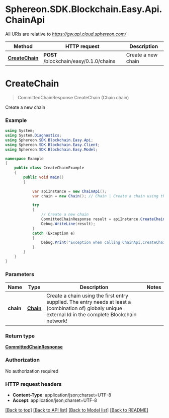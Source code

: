 # Sphereon.SDK.Blockchain.Easy.Api.ChainApi

All URIs are relative to *https://gw.api.cloud.sphereon.com/*

Method | HTTP request | Description
------------- | ------------- | -------------
[**CreateChain**](ChainApi.md#createchain) | **POST** /blockchain/easy/0.1.0/chains | Create a new chain


<a name="createchain"></a>
# **CreateChain**
> CommittedChainResponse CreateChain (Chain chain)

Create a new chain

### Example
```csharp
using System;
using System.Diagnostics;
using Sphereon.SDK.Blockchain.Easy.Api;
using Sphereon.SDK.Blockchain.Easy.Client;
using Sphereon.SDK.Blockchain.Easy.Model;

namespace Example
{
    public class CreateChainExample
    {
        public void main()
        {
            
            var apiInstance = new ChainApi();
            var chain = new Chain(); // Chain | Create a chain using the first entry supplied. The entry needs at least a (combination of) globaly unique external Id in the complete Blockchain network!

            try
            {
                // Create a new chain
                CommittedChainResponse result = apiInstance.CreateChain(chain);
                Debug.WriteLine(result);
            }
            catch (Exception e)
            {
                Debug.Print("Exception when calling ChainApi.CreateChain: " + e.Message );
            }
        }
    }
}
```

### Parameters

Name | Type | Description  | Notes
------------- | ------------- | ------------- | -------------
 **chain** | [**Chain**](Chain.md)| Create a chain using the first entry supplied. The entry needs at least a (combination of) globaly unique external Id in the complete Blockchain network! | 

### Return type

[**CommittedChainResponse**](CommittedChainResponse.md)

### Authorization

No authorization required

### HTTP request headers

 - **Content-Type**: application/json;charset=UTF-8
 - **Accept**: application/json;charset=UTF-8

[[Back to top]](#) [[Back to API list]](../README.md#documentation-for-api-endpoints) [[Back to Model list]](../README.md#documentation-for-models) [[Back to README]](../README.md)

